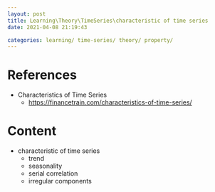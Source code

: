 ```yaml
---
layout: post
title: Learning\Theory\TimeSeries\characteristic of time series
date: 2021-04-08 21:19:43

categories: learning/ time-series/ theory/ property/
---
```


# References
* Characteristics of Time Series
    * https://financetrain.com/characteristics-of-time-series/

# Content
* characteristic of time series 
    * trend
    * seasonality
    * serial correlation
    * irregular components

